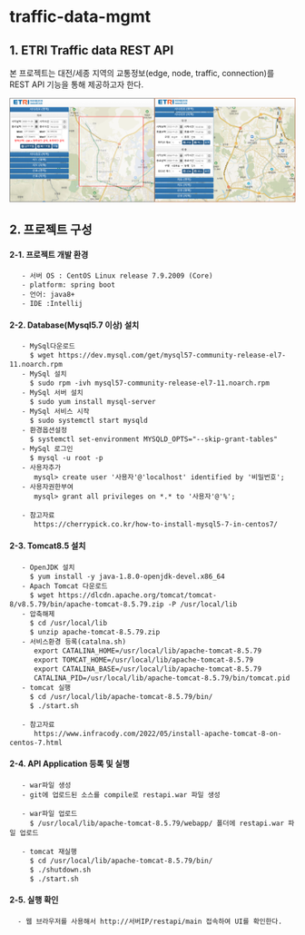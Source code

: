 # traffic-data-mgmt

## 1. ETRI Traffic data REST API
본 프로젝트는 대전/세종 지역의 교통정보(edge, node, traffic, connection)를 REST API 기능을 통해 제공하고자 한다.

![스크린샷](https://raw.githubusercontent.com/etri-city-traffic-brain/traffic-data-mgmt/master/ETRI_Traffic_data_REST_API_01.png)


## 2. 프로젝트 구성

#### 2-1. 프로젝트 개발 환경
       - 서버 OS : CentOS Linux release 7.9.2009 (Core)
       - platform: spring boot 
       - 언어: java8+
       - IDE :Intellij
	   
#### 2-2. Database(Mysql5.7 이상) 설치
       - MySql다운로드
         $ wget https://dev.mysql.com/get/mysql57-community-release-el7-11.noarch.rpm
       - MySql 설치
         $ sudo rpm -ivh mysql57-community-release-el7-11.noarch.rpm
       - MySql 서버 설치
         $ sudo yum install mysql-server
       - MySql 서비스 시작
         $ sudo systemctl start mysqld
       - 환경옵션설정
         $ systemctl set-environment MYSQLD_OPTS="--skip-grant-tables"
       - MySql 로그인
         $ mysql -u root -p        
       - 사용자추가
          mysql> create user '사용자'@'localhost' identified by '비밀번호';
       - 사용자권한부여
          mysql> grant all privileges on *.* to '사용자'@'%';       
                   
       - 참고자료
          https://cherrypick.co.kr/how-to-install-mysql5-7-in-centos7/
          
            
#### 2-3. Tomcat8.5 설치
       - OpenJDK 설치
         $ yum install -y java-1.8.0-openjdk-devel.x86_64
       - Apach Tomcat 다운로드
         $ wget https://dlcdn.apache.org/tomcat/tomcat-8/v8.5.79/bin/apache-tomcat-8.5.79.zip -P /usr/local/lib
       - 압축해제
         $ cd /usr/local/lib
         $ unzip apache-tomcat-8.5.79.zip
       - 서비스환경 등록(catalna.sh)
          export CATALINA_HOME=/usr/local/lib/apache-tomcat-8.5.79
          export TOMCAT_HOME=/usr/local/lib/apache-tomcat-8.5.79
          export CATALINA_BASE=/usr/local/lib/apache-tomcat-8.5.79
          CATALINA_PID=/usr/local/lib/apache-tomcat-8.5.79/bin/tomcat.pid
       - tomcat 실행
         $ cd /usr/local/lib/apache-tomcat-8.5.79/bin/
         $ ./start.sh
            
       - 참고자료
          https://www.infracody.com/2022/05/install-apache-tomcat-8-on-centos-7.html
          
#### 2-4. API Application 등록 및 실행
       - war파일 생성
       - git에 업로드된 소스를 compile로 restapi.war 파일 생성
          
       - war파일 업로드
         $ /usr/local/lib/apache-tomcat-8.5.79/webapp/ 폴더에 restapi.war 파일 업로드
          
       - tomcat 재실행
         $ cd /usr/local/lib/apache-tomcat-8.5.79/bin/
         $ ./shutdown.sh
         $ ./start.sh
    
#### 2-5. 실행 확인
      - 웹 브라우저를 사용해서 http://서버IP/restapi/main 접속하여 UI를 확인한다.
       

